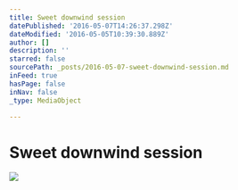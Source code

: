 ```yaml
---
title: Sweet downwind session
datePublished: '2016-05-07T14:26:37.298Z'
dateModified: '2016-05-05T10:39:30.889Z'
author: []
description: ''
starred: false
sourcePath: _posts/2016-05-07-sweet-downwind-session.md
inFeed: true
hasPage: false
inNav: false
_type: MediaObject

---
```

# Sweet downwind session
![](https://the-grid-user-content.s3-us-west-2.amazonaws.com/9614bf5f-e2f6-4d8a-9d20-b8b9dbaf6480.jpg)